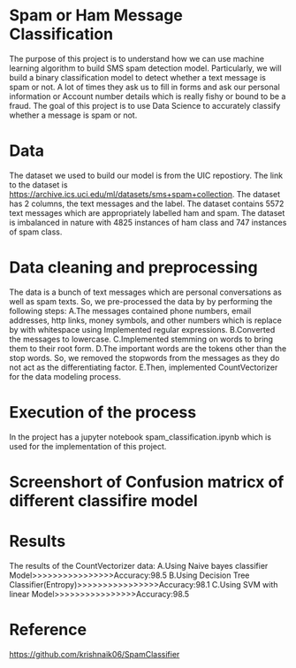 # Spam or Ham Message Classification
The purpose of this project is to understand how we can use machine learning algorithm to build SMS spam detection model. Particularly, we will build a binary classification model to detect whether a text message is spam or not. A lot of times they ask us to fill in forms and ask our personal information or Account number details which is really fishy or bound to be a fraud. The goal of this project is to use Data Science to accurately classify whether a message is spam or not.
# Data
The dataset we used to build our model is from the UIC repostiory. The link to the dataset is https://archive.ics.uci.edu/ml/datasets/sms+spam+collection. The dataset has 2 columns, the text messages and the label. The dataset contains 5572 text messages which are appropriately labelled ham and spam. The dataset is imbalanced in nature with 4825 instances of ham class and 747 instances of spam class.
# Data cleaning and preprocessing
The data is a bunch of text messages which are personal conversations as well as spam texts. So, we pre-processed the data by by performing the following steps:
A.The messages contained phone numbers, email addresses, http links, money symbols, and other numbers which is replace by with whitespace using Implemented regular expressions.
B.Converted the messages to lowercase.
C.Implemented stemming on words to bring them to their root form.
D.The important words are the tokens other than the stop words. So, we removed the stopwords from the messages as they do not act as the differentiating factor.
E.Then, implemented CountVectorizer for the data modeling process.
# Execution of the process
In the project has a jupyter notebook spam_classification.ipynb which is used for the implementation of this project.
# Screenshort of Confusion matricx of different classifire model

# Results
The results of the CountVectorizer data:
A.Using Naive bayes classifier Model>>>>>>>>>>>>>>>>Accuracy:98.5
B.Using Decision Tree Classifier(Entropy)>>>>>>>>>>>>>>>>Accuracy:98.1
C.Using SVM with linear Model>>>>>>>>>>>>>>>>Accuracy:98.5
# Reference
https://github.com/krishnaik06/SpamClassifier
